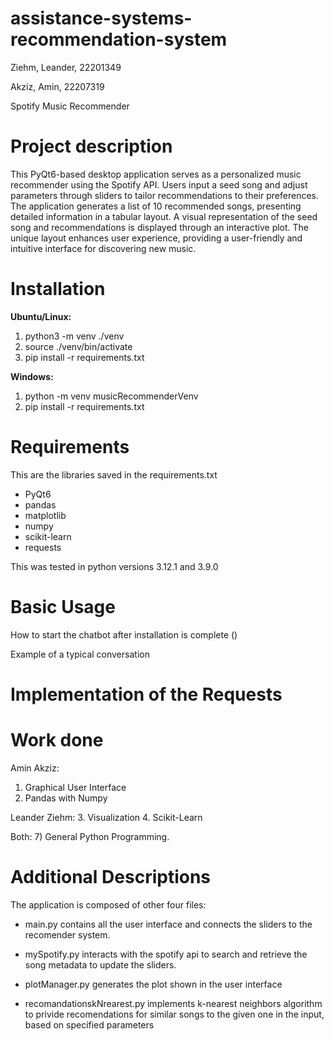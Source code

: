 # assistance-systems-recommendation-system

Ziehm, Leander, 22201349

Akziz, Amin, 22207319



Spotify Music Recommender

# Project description

This PyQt6-based desktop application serves as a personalized music recommender using the Spotify API. Users input a seed song and adjust parameters through sliders to tailor recommendations to their preferences. The application generates a list of 10 recommended songs, presenting detailed information in a tabular layout. A visual representation of the seed song and recommendations is displayed through an interactive plot. The unique layout enhances user experience, providing a user-friendly and intuitive interface for discovering new music.


# Installation

**Ubuntu/Linux:**

1. python3 -m venv ./venv
1. source ./venv/bin/activate
1. pip install -r requirements.txt 


**Windows:**

1. python -m venv musicRecommenderVenv
1. pip install -r requirements.txt


# Requirements

This are the libraries saved in the requirements.txt

- PyQt6
- pandas
- matplotlib
- numpy
- scikit-learn
- requests

This was tested in python versions 3.12.1 and 3.9.0

# Basic Usage

How to start the chatbot after installation is complete ()

Example of a typical conversation

# Implementation of the Requests


# Work done

Amin Akziz:
1. Graphical User Interface
2. Pandas with Numpy

Leander Ziehm:
3. Visualization
4. Scikit-Learn

Both: 7) General Python Programming.


# Additional Descriptions

The application is composed of other four files:

- main.py contains all the user interface and connects the sliders to the recomender system.

- mySpotify.py interacts with the spotify api to search and retrieve the song metadata to update the sliders.

- plotManager.py generates the plot shown in the user interface

- recomandationskNrearest.py implements k-nearest neighbors algorithm to privide recomendations for similar songs to the given one in the input, based on specified parameters


